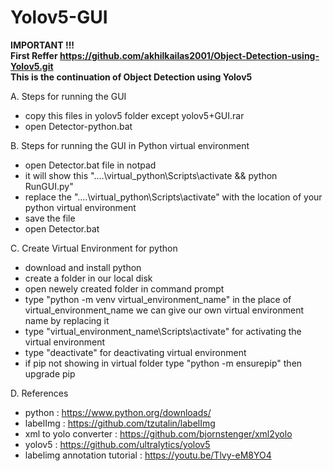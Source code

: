 # Yolov5-GUI

**IMPORTANT !!!**<br>
**First Reffer https://github.com/akhilkailas2001/Object-Detection-using-Yolov5.git<br>**
**This is the continuation of Object Detection using Yolov5**

A. Steps for running the GUI

- copy this files in yolov5 folder except yolov5+GUI.rar
- open Detector-python.bat

B. Steps for running the GUI in Python virtual environment

- open Detector.bat file in notpad
- it will show this "..\..\virtual_python\Scripts\activate && python RunGUI.py"
- replace the "..\..\virtual_python\Scripts\activate" with the location of your python virtual environment
- save the file
- open Detector.bat

C. Create Virtual Environment for python

- download and install python
- create a folder in our local disk
- open newely created folder in command prompt
- type "python -m venv virtual_environment_name" in the place of virtual_environment_name we can give our own virtual environment name by replacing it
- type "virtual_environment_name\Scripts\activate" for activating the virtual environment
- type "deactivate" for deactivating virtual environment
- if pip not showing in virtual folder type "python -m ensurepip" then upgrade pip

D. References

- python : https://www.python.org/downloads/
- labelImg : https://github.com/tzutalin/labelImg
- xml to yolo converter : https://github.com/bjornstenger/xml2yolo
- yolov5 : https://github.com/ultralytics/yolov5
- labelimg annotation tutorial : https://youtu.be/Tlvy-eM8YO4
